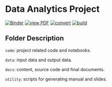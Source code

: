 # Data Analytics Project

[![Binder](https://mybinder.org/badge_logo.svg)](https://mybinder.org/v2/gh/iewaij/data-analytics-project/main?urlpath=lab/tree/code/bank_marketing.ipynb) [![view PDF](https://img.shields.io/badge/view-PDF-red?logo=Adobe-Acrobat-Reader)](https://iewaij.github.io/data-analytics-project/manual.pdf) [![convert](https://github.com/iewaij/data-analytics-project/workflows/convert/badge.svg)](https://github.com/iewaij/data-analytics-project/actions) [![build](https://github.com/iewaij/data-analytics-project/workflows/build/badge.svg)](https://github.com/iewaij/data-analytics-project/actions)

## Folder Description

`code`: project related code and notebooks.

`data`: input data and output data.

`docs`: content, source code and final documents.

`utility`: scripts for generating manual and slides.
